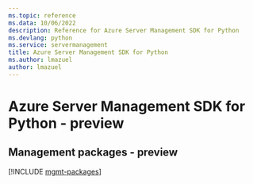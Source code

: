 ```yaml
---
ms.topic: reference
ms.data: 10/06/2022
description: Reference for Azure Server Management SDK for Python
ms.devlang: python
ms.service: servermanagement
title: Azure Server Management SDK for Python
ms.author: lmazuel
author: lmazuel
---
```

# Azure Server Management SDK for Python - preview

## Management packages - preview
[!INCLUDE [mgmt-packages](server-management-mgmt-index.md)]
